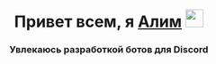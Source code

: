 <h1 align="center">Привет всем, я <a href="https://onetouch.bio.link/" target="_blank">Алим</a> 
<img src="https://github.com/blackcater/blackcater/raw/main/images/Hi.gif" height="32"/></h1>
<h3 align="center">Увлекаюсь разработкой ботов для Discord</h3>
